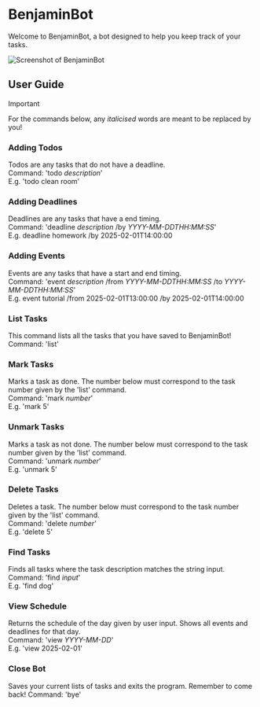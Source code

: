 # BenjaminBot

Welcome to BenjaminBot, a bot designed to help you keep track of your tasks.

![Screenshot of BenjaminBot](https://chinpcbenjamin.github.io/ip/Ui.png)

## User Guide
>[!IMPORTANT]
> For the commands below, any *italicised* words are meant to be replaced by you!

### Adding Todos
Todos are any tasks that do not have a deadline.\
Command: 'todo *description*'\
E.g. 'todo clean room'

### Adding Deadlines
Deadlines are any tasks that have a end timing.\
Command: 'deadline *description* /by *YYYY-MM-DDTHH:MM:SS*'\
E.g. deadline homework /by 2025-02-01T14:00:00

### Adding Events
Events are any tasks that have a start and end timing.\
Command: 'event *description* /from *YYYY-MM-DDTHH:MM:SS* /to *YYYY-MM-DDTHH:MM:SS*'\
E.g. event tutorial /from 2025-02-01T13:00:00 /by 2025-02-01T14:00:00

### List Tasks
This command lists all the tasks that you have saved to BenjaminBot!\
Command: 'list'

### Mark Tasks
Marks a task as done. The number below must correspond to the task number given by the 'list' command.\
Command: 'mark *number*'\
E.g. 'mark 5'

### Unmark Tasks
Marks a task as not done. The number below must correspond to the task number given by the 'list' command.\
Command: 'unmark *number*'\
E.g. 'unmark 5'

### Delete Tasks
Deletes a task. The number below must correspond to the task number given by the 'list' command.\
Command: 'delete *number*'\
E.g. 'delete 5'

### Find Tasks
Finds all tasks where the task description matches the string input.\
Command: 'find *input*'\
E.g. 'find dog'

### View Schedule
Returns the schedule of the day given by user input. Shows all events and deadlines for that day.\
Command: 'view *YYYY-MM-DD*'\
E.g. 'view 2025-02-01'

### Close Bot
Saves your current lists of tasks and exits the program. Remember to come back!
Command: 'bye'